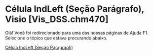 
# Célula IndLeft (Seção Parágrafo), Visio [Vis_DSS.chm470]

Olá! Você foi redirecionado para uma das nossas páginas de Ajuda F1. Selecione o tópico que estava procurando abaixo.

[Célula IndLeft (Seção Paragraph)](http://msdn.microsoft.com/library/31a7d0d4-4666-ddef-c5eb-4d13803e6a2f%28Office.15%29.aspx)
